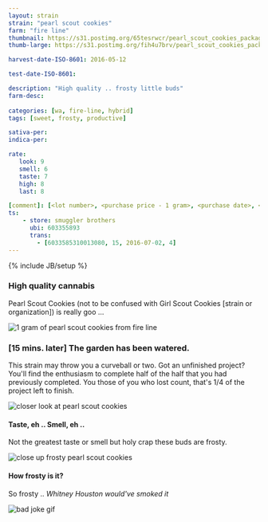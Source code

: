```yaml
---
layout: strain
strain: "pearl scout cookies"
farm: "fire line"
thumbnail: https://s31.postimg.org/65tesrwcr/pearl_scout_cookies_packaging.jpg
thumb-large: https://s31.postimg.org/fih4u7brv/pearl_scout_cookies_packaging.jpg

harvest-date-ISO-8601: 2016-05-12

test-date-ISO-8601: 

description: "High quality .. frosty little buds"
farm-desc: 
            
categories: [wa, fire-line, hybrid]
tags: [sweet, frosty, productive]

sativa-per: 
indica-per: 

rate:
   look: 9
   smell: 6
   taste: 7
   high: 8
   last: 8

[comment]: [<lot number>, <purchase price - 1 gram>, <purchase date>, <aggr. rating (of 5)>]
ts: 
    - store: smuggler brothers
      ubi: 603355893
      trans: 
        - [6033585310013080, 15, 2016-07-02, 4]
---
```

{% include JB/setup %}

### High quality cannabis

Pearl Scout Cookies (not to be confused with Girl Scout Cookies [strain or organization]) is really goo ... 

![1 gram of pearl scout cookies from fire line](https://s32.postimg.org/4tbaur4ol/pearl_scout_cookies_1_gram.jpg)

### [15 mins. later] The garden has been watered.

This strain may throw you a curveball or two. 
Got an unfinished project? 
You'll find the enthusiasm to complete half of the half that you had previously completed. 
You those of you who lost count, that's 1/4 of the project left to finish.

![closer look at pearl scout cookies](https://s31.postimg.org/bkwvah0nv/pearl_scout_close_up_2.jpg)

#### Taste, eh .. Smell, eh ..

Not the greatest taste or smell but holy crap these buds are frosty. 

![close up frosty pearl scout cookies](https://s31.postimg.org/ulolq6ynf/pearl_scout_close_up.jpg)

#### How frosty is it?

So frosty .. *Whitney Houston would've smoked it*

![bad joke gif](http://www.reactiongifs.com/r/daduntsh.gif)
